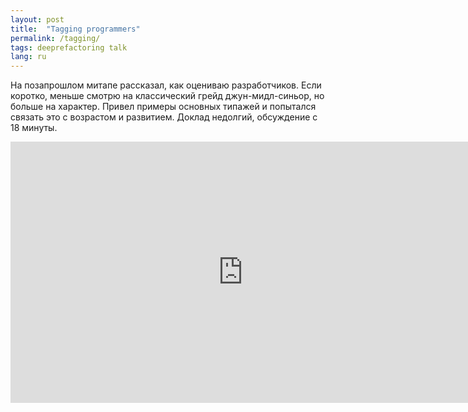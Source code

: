 ```yaml
---
layout: post
title:  "Tagging programmers"
permalink: /tagging/
tags: deeprefactoring talk
lang: ru
---
```


На позапрошлом митапе рассказал, как оцениваю разработчиков. Если коротко,
меньше смотрю на классический грейд джун-мидл-синьор, но больше на
характер. Привел примеры основных типажей и попытался связать это с возрастом и
развитием. Доклад недолгий, обсуждение с 18 минуты.

<iframe width="743" height="418" src="https://www.youtube.com/embed/9AA02a0qGdo"
frameborder="0" allow="accelerometer; autoplay; encrypted-media; gyroscope;
picture-in-picture" allowfullscreen></iframe>
